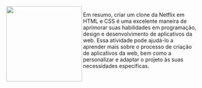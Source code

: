 <img align="left" width="200px" height="200px" src="https://static.vecteezy.com/system/resources/previews/017/396/804/original/netflix-mobile-application-logo-free-png.png">
<p>Em resumo, criar um clone da Netflix em HTML e CSS é uma excelente maneira de aprimorar suas habilidades em programação, design e desenvolvimento de aplicativos da web. Essa atividade pode ajudá-lo a aprender mais sobre o processo de criação de aplicativos da web, bem como a personalizar e adaptar o projeto às suas necessidades específicas.

  <br>


 </p>
